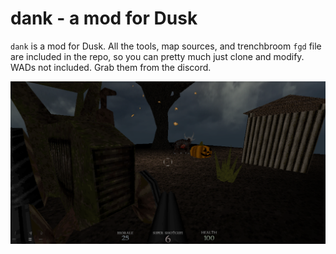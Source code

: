 # dank - a mod for Dusk

`dank` is a mod for Dusk. All the tools, map sources, and trenchbroom `fgd` file are included in the repo, so you can pretty much just clone and modify. WADs not included. Grab them from the discord. 

![Screenshot](mod.png)
